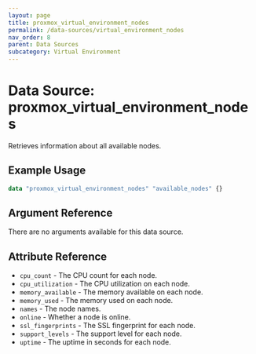 ```yaml
---
layout: page
title: proxmox_virtual_environment_nodes
permalink: /data-sources/virtual_environment_nodes
nav_order: 8
parent: Data Sources
subcategory: Virtual Environment
---
```


# Data Source: proxmox_virtual_environment_nodes

Retrieves information about all available nodes.

## Example Usage

```terraform
data "proxmox_virtual_environment_nodes" "available_nodes" {}
```

## Argument Reference

There are no arguments available for this data source.

## Attribute Reference

* `cpu_count` - The CPU count for each node.
* `cpu_utilization` - The CPU utilization on each node.
* `memory_available` - The memory available on each node.
* `memory_used` - The memory used on each node.
* `names` - The node names.
* `online` - Whether a node is online.
* `ssl_fingerprints` - The SSL fingerprint for each node.
* `support_levels` - The support level for each node.
* `uptime` - The uptime in seconds for each node.
